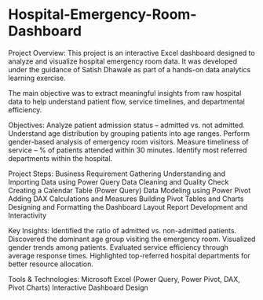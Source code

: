 # Hospital-Emergency-Room-Dashboard
Project Overview:
This project is an interactive Excel dashboard designed to analyze and visualize hospital emergency room data.
It was developed under the guidance of Satish Dhawale as part of a hands-on data analytics learning exercise.

The main objective was to extract meaningful insights from raw hospital data to help understand patient flow, service timelines, and departmental efficiency.

Objectives:
Analyze patient admission status – admitted vs. not admitted.
Understand age distribution by grouping patients into age ranges.
Perform gender-based analysis of emergency room visitors.
Measure timeliness of service – % of patients attended within 30 minutes.
Identify most referred departments within the hospital.

Project Steps:
Business Requirement Gathering
Understanding and Importing Data using Power Query
Data Cleaning and Quality Check
Creating a Calendar Table (Power Query)
Data Modeling using Power Pivot
Adding DAX Calculations and Measures
Building Pivot Tables and Charts
Designing and Formatting the Dashboard Layout
Report Development and Interactivity

Key Insights:
Identified the ratio of admitted vs. non-admitted patients.
Discovered the dominant age group visiting the emergency room.
Visualized gender trends among patients.
Evaluated service efficiency through average response times.
Highlighted top-referred hospital departments for better resource allocation.

Tools & Technologies:
Microsoft Excel (Power Query, Power Pivot, DAX, Pivot Charts)
Interactive Dashboard Design
